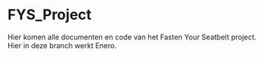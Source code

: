# FYS_Project
Hier komen alle documenten en code van het Fasten Your Seatbelt project.<br>
Hier in deze branch werkt Enero.
